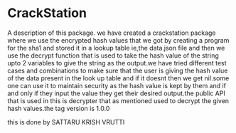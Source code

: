 # CrackStation

A description of this package.
we have created a crackstation package where we use the encrypted hash values that we got by creating a program for the sha1 and stored it in a lookup table ie,the data.json file and then we use the decrypt function that is used to take the hash value of the string upto 2 variables to give the string as the output.we have tried different test cases and combinations to make sure that the user is giving the hash value of the data present in the look up table and if it doesnt then we get nil.some one can use it to maintain security as the hash value is kept by them and if and only if they input the value they get their desired output.the public API that is used in this is decrypter that as mentioned used to decrypt the given hash values.the tag version is 1.0.0

this is done by SATTARU KRISH VRUTTI
